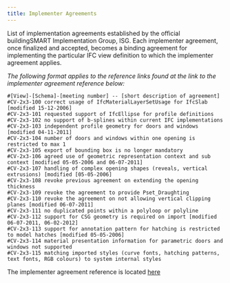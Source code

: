 ```yaml
---
title: Implementer Agreements
---
```


List of implementation agreements established by the official buildingSMART Implementation Group, ISG. Each implementer agreement, once finalized and accepted, becomes a binding agreement for implementing the particular IFC view definition to which the implementer agreement applies.

<i>The following format applies to the reference links found at the link to the implementer agreement reference below: </i>

```
#[View]-[Schema]-[meeting number] -- [short description of agreement]
#CV-2x3-100 correct usage of IfcMaterialLayerSetUsage for IfcSlab [modified 15-12-2006]
#CV-2x3-101 requested support of IfcEllipse for profile definitions
#CV-2x3-102 no support of b-splines within current IFC implementations
#CV-2x3-103 independent profile geometry for doors and windows [modified 04-11-2011]
#CV-2x3-104 number of doors and windows within one opening is restricted to max 1
#CV-2x3-105 export of bounding box is no longer mandatory
#CV-2x3-106 agreed use of geometric representation context and sub context [modified 05-05-2006 and 06-07-2011]
#CV-2x3-107 handling of complex opening shapes (reveals, vertical extrusions) [modified [05-05-2006]
#CV-2x3-108 revoke previous agreement on extending the opening thickness
#CV-2x3-109 revoke the agreement to provide Pset_Draughting
#CV-2x3-110 revoke the agreement on not allowing vertical clipping planes [modified 06-07-2011]
#CV-2x3-111 no duplicated points within a polyloop or polyline
#CV-2x3-112 support for CSG geometry is required on import [modified 06-07-2011, 06-02-2012]
#CV-2x3-113 support for annotation pattern for hatching is restricted to model hatches [modified 05-05-2006]
#CV-2x3-114 material presentation information for parametric doors and windows not supported
#CV-2x3-115 matching imported styles (curve fonts, hatching patterns, text fonts, RGB colours) to system internal styles
```

The implementer agreement reference is located [here](http://www.buildingsmart-tech.org/implementation/ifc-implementation/ifc-impl-agreements)

